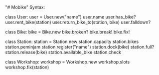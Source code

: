"# Mobike" 
Syntax:

class User:
user = User.new("name")
user.name
user.has_bike?
user.rent_bike(station)
user.return_bike_to(station, bike)
user.falldown?

class Bike:
bike = Bike.new
bike.broken?
bike.break!
bike.fix!

class Station:
station = Station.new
station.capacity
station.bikes
station.peminjam
station.register("name")
station.dock(bike)
station.full?
station.release(bike)
station.available_bike
station.check

class Workshop:
workshop = Workshop.new
workshop.slots
workshop.fix(station)
